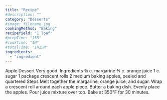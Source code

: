 ```yaml
---
title: "Recipe"
#description: ""
category: "Desserts"
#image: filename.jpg
cookingMethod: "Baking"
recipeYield: "1 loaf"
#prepTime: "15M"
#cookTime: "1H"
#totalTime: "1H15M"
ingredients:
  - "ingredient"
---
```


Apple Dessert
Very good.
Ingredients
¾ c. margarine
¾ c. orange juice
1 c. sugar
1 package crescent rolls
2 medium baking apples, peeled and quartered
Steps
Melt together the margarine, orange juice, and sugar.
Wrap a crescent roll around each apple piece.
Butter a baking dish. Evenly place the apples. Pour juice mixture over top.
Bake at 350℉ for 30 minutes.
